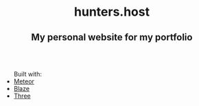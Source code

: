 <div align="center">
    <h1>hunters.host</h1>
    <h2>My personal website for my portfolio</h2>
    <br><br>
    <ul align="left">Built with:
        <li><a href="https://meteor.com">Meteor </a></li>
        <li><a href="https://www.blazejs.org">Blaze</a></li>
        <li><a href="https://threejs.org">Three</a></li>
    </ul>

</div>
